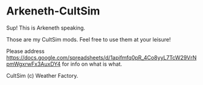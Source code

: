 # Arkeneth-CultSim
Sup! This is Arkeneth speaking.

Those are my CultSim mods. Feel free to use them at your leisure!

Please address https://docs.google.com/spreadsheets/d/1apifmfq0pR_4Co8yyL7TcW29VrNpmWgxrwFx3AuxDY4 for info on what is what.

CultSim (c) Weather Factory.
